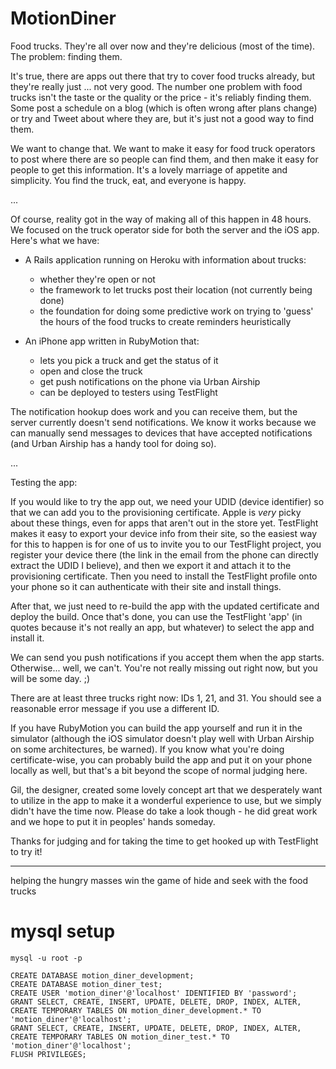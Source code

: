 MotionDiner
===========

Food trucks. They're all over now and they're delicious (most of the time). The problem: finding them.

It's true, there are apps out there that try to cover food trucks already, but they're really just ... not very good. The number one problem with food trucks isn't the taste or the quality or the price - it's reliably finding them. Some post a schedule on a blog (which is often wrong after plans change) or try and Tweet about where they are, but it's just not a good way to find them.

We want to change that. We want to make it easy for food truck operators to post where there are so people can find them, and then make it easy for people to get this information. It's a lovely marriage of appetite and simplicity. You find the truck, eat, and everyone is happy.

...

Of course, reality got in the way of making all of this happen in 48 hours. We focused on the truck operator side for both the server and the iOS app. Here's what we have:

* A Rails application running on Heroku with information about trucks:
  - whether they're open or not
  - the framework to let trucks post their location (not currently being done)
  - the foundation for doing some predictive work on trying to 'guess' the hours of the food trucks to create reminders heuristically

* An iPhone app written in RubyMotion that:
  - lets you pick a truck and get the status of it
  - open and close the truck
  - get push notifications on the phone via Urban Airship
  - can be deployed to testers using TestFlight

The notification hookup does work and you can receive them, but the server currently doesn't send notifications. We know it works because we can manually send messages to devices that have accepted notifications (and Urban Airship has a handy tool for doing so).

...

Testing the app:

If you would like to try the app out, we need your UDID (device identifier) so that we can add you to the provisioning certificate. Apple is *very* picky about these things, even for apps that aren't out in the store yet. TestFlight makes it easy to export your device info from their site, so the easiest way for this to happen is for one of us to invite you to our TestFlight project, you register your device there (the link in the email from the phone can directly extract the UDID I believe), and then we export it and attach it to the provisioning certificate. Then you need to install the TestFlight profile onto your phone so it can authenticate with their site and install things.

After that, we just need to re-build the app with the updated certificate and deploy the build. Once that's done, you can use the TestFlight 'app' (in quotes because it's not really an app, but whatever) to select the app and install it.

We can send you push notifications if you accept them when the app starts. Otherwise... well, we can't. You're not really missing out right now, but you will be some day. ;)

There are at least three trucks right now: IDs 1, 21, and 31. You should see a reasonable error message if you use a different ID.

If you have RubyMotion you can build the app yourself and run it in the simulator (although the iOS simulator doesn't play well with Urban Airship on some architectures, be warned). If you know what you're doing certificate-wise, you can probably build the app and put it on your phone locally as well, but that's a bit beyond the scope of normal judging here.

Gil, the designer, created some lovely concept art that we desperately want to utilize in the app to make it a wonderful experience to use, but we simply didn't have the time now. Please do take a look though - he did great work and we hope to put it in peoples' hands someday.

Thanks for judging and for taking the time to get hooked up with TestFlight to try it!

---


helping the hungry masses win the game of hide and seek with the food trucks

mysql setup
===========

    mysql -u root -p

    CREATE DATABASE motion_diner_development;
    CREATE DATABASE motion_diner_test;
    CREATE USER 'motion_diner'@'localhost' IDENTIFIED BY 'password';
    GRANT SELECT, CREATE, INSERT, UPDATE, DELETE, DROP, INDEX, ALTER, CREATE TEMPORARY TABLES ON motion_diner_development.* TO 'motion_diner'@'localhost';
    GRANT SELECT, CREATE, INSERT, UPDATE, DELETE, DROP, INDEX, ALTER, CREATE TEMPORARY TABLES ON motion_diner_test.* TO 'motion_diner'@'localhost';
    FLUSH PRIVILEGES;
